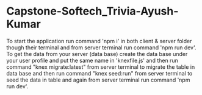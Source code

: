 # Capstone-Softech_Trivia-Ayush-Kumar












  To start the application run command 'npm i' in both client & server folder though their terminal and
  from server terminal run command 'npm run dev'.
  To get the data from your server (data base) create the data base under your user profile
  and put the same name in 'knexfile.js'
  and then run command "knex migrate:latest" from server terminal to migrate the table in data base
  and then run command "knex seed:run" from server terminal to seed the data in table
  and again from server terminal run command 'npm run dev'.